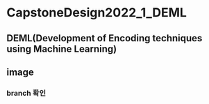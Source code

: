 # CapstoneDesign2022_1_DEML
## DEML(Development of Encoding techniques using Machine Learning)
## image

### branch 확인
